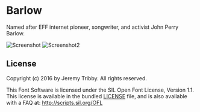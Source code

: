# Barlow

Named after EFF internet pioneer, songwriter, and activist John Perry Barlow.

![Screenshot](https://raw.githubusercontent.com/jpt/barlow/master/screenshots/ultralight-words.png)
![Screenshot2](https://raw.githubusercontent.com/jpt/barlow/master/screenshots/blackitalic-words.png)

## License

Copyright (c) 2016 by Jeremy Tribby. All rights reserved.

This Font Software is licensed under the SIL Open Font License, Version 1.1. This license is available in the bundled [LICENSE](https://github.com/jpt/barlow/blob/master/LICENSE.md) file, and is also available with a FAQ at: http://scripts.sil.org/OFL


